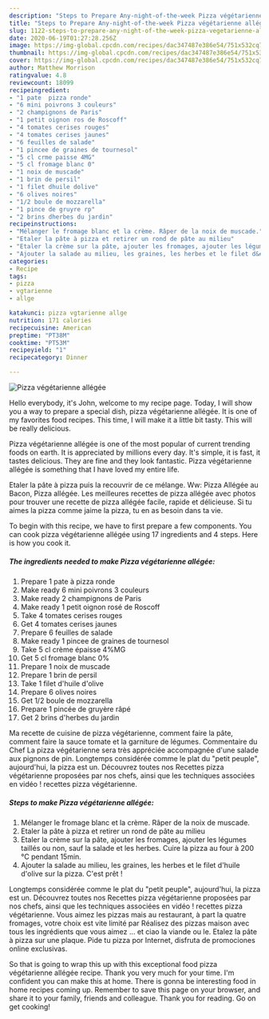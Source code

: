 ```yaml
---
description: "Steps to Prepare Any-night-of-the-week Pizza végétarienne allégée"
title: "Steps to Prepare Any-night-of-the-week Pizza végétarienne allégée"
slug: 1122-steps-to-prepare-any-night-of-the-week-pizza-vegetarienne-allegee
date: 2020-06-19T01:27:28.256Z
image: https://img-global.cpcdn.com/recipes/dac347487e386e54/751x532cq70/pizza-vegetarienne-allegee-photo-principale-de-la-recette.jpg
thumbnail: https://img-global.cpcdn.com/recipes/dac347487e386e54/751x532cq70/pizza-vegetarienne-allegee-photo-principale-de-la-recette.jpg
cover: https://img-global.cpcdn.com/recipes/dac347487e386e54/751x532cq70/pizza-vegetarienne-allegee-photo-principale-de-la-recette.jpg
author: Matthew Morrison
ratingvalue: 4.8
reviewcount: 18099
recipeingredient:
- "1 pate  pizza ronde"
- "6 mini poivrons 3 couleurs"
- "2 champignons de Paris"
- "1 petit oignon ros de Roscoff"
- "4 tomates cerises rouges"
- "4 tomates cerises jaunes"
- "6 feuilles de salade"
- "1 pincee de graines de tournesol"
- "5 cl crme paisse 4MG"
- "5 cl fromage blanc 0"
- "1 noix de muscade"
- "1 brin de persil"
- "1 filet dhuile dolive"
- "6 olives noires"
- "1/2 boule de mozzarella"
- "1 pince de gruyre rp"
- "2 brins dherbes du jardin"
recipeinstructions:
- "Mélanger le fromage blanc et la crème. Râper de la noix de muscade."
- "Etaler la pâte à pizza et retirer un rond de pâte au milieu"
- "Etaler la crème sur la pâte, ajouter les fromages, ajouter les légumes taillés ou non, sauf la salade et les herbes. Cuire la pizza au four à 200 °C pendant 15min."
- "Ajouter la salade au milieu, les graines, les herbes et le filet d&#39;huile d&#39;olive sur la pizza. C&#39;est prêt !"
categories:
- Recipe
tags:
- pizza
- vgtarienne
- allge

katakunci: pizza vgtarienne allge 
nutrition: 171 calories
recipecuisine: American
preptime: "PT38M"
cooktime: "PT53M"
recipeyield: "1"
recipecategory: Dinner

---
```



![Pizza végétarienne allégée](https://img-global.cpcdn.com/recipes/dac347487e386e54/751x532cq70/pizza-vegetarienne-allegee-photo-principale-de-la-recette.jpg)

Hello everybody, it's John, welcome to my recipe page. Today, I will show you a way to prepare a special dish, pizza végétarienne allégée. It is one of my favorites food recipes. This time, I will make it a little bit tasty. This will be really delicious.

Pizza végétarienne allégée is one of the most popular of current trending foods on earth. It is appreciated by millions every day. It's simple, it is fast, it tastes delicious. They are fine and they look fantastic. Pizza végétarienne allégée is something that I have loved my entire life.

Etaler la pâte à pizza puis la recouvrir de ce mélange. Ww: Pizza Allégée au Bacon, Pizza allégée. Les meilleures recettes de pizza allégée avec photos pour trouver une recette de pizza allégée facile, rapide et délicieuse. Si tu aimes la pizza comme jaime la pizza, tu en as besoin dans ta vie.


To begin with this recipe, we have to first prepare a few components. You can cook pizza végétarienne allégée using 17 ingredients and 4 steps. Here is how you cook it.

<!--inarticleads1-->

##### The ingredients needed to make Pizza végétarienne allégée:

1. Prepare 1 pate à pizza ronde
1. Make ready 6 mini poivrons 3 couleurs
1. Make ready 2 champignons de Paris
1. Make ready 1 petit oignon rosé de Roscoff
1. Take 4 tomates cerises rouges
1. Get 4 tomates cerises jaunes
1. Prepare 6 feuilles de salade
1. Make ready 1 pincee de graines de tournesol
1. Take 5 cl crème épaisse 4%MG
1. Get 5 cl fromage blanc 0%
1. Prepare 1 noix de muscade
1. Prepare 1 brin de persil
1. Take 1 filet d&#39;huile d&#39;olive
1. Prepare 6 olives noires
1. Get 1/2 boule de mozzarella
1. Prepare 1 pincée de gruyère râpé
1. Get 2 brins d&#39;herbes du jardin


Ma recette de cuisine de pizza végétarienne, comment faire la pâte, comment faire la sauce tomate et la garniture de légumes. Commentaire du Chef La pizza végétarienne sera très appréciée accompagnée d&#39;une salade aux pignons de pin. Longtemps considérée comme le plat du &#34;petit peuple&#34;, aujourd&#39;hui, la pizza est un. Découvrez toutes nos Recettes pizza végétarienne proposées par nos chefs, ainsi que les techniques associées en vidéo ! recettes pizza végétarienne. 

<!--inarticleads2-->

##### Steps to make Pizza végétarienne allégée:

1. Mélanger le fromage blanc et la crème. Râper de la noix de muscade.
1. Etaler la pâte à pizza et retirer un rond de pâte au milieu
1. Etaler la crème sur la pâte, ajouter les fromages, ajouter les légumes taillés ou non, sauf la salade et les herbes. Cuire la pizza au four à 200 °C pendant 15min.
1. Ajouter la salade au milieu, les graines, les herbes et le filet d&#39;huile d&#39;olive sur la pizza. C&#39;est prêt !


Longtemps considérée comme le plat du &#34;petit peuple&#34;, aujourd&#39;hui, la pizza est un. Découvrez toutes nos Recettes pizza végétarienne proposées par nos chefs, ainsi que les techniques associées en vidéo ! recettes pizza végétarienne. Vous aimez les pizzas mais au restaurant, à part la quatre fromages, votre choix est vite limité par Réalisez des pizzas maison avec tous les ingrédients que vous aimez … et ciao la viande ou le. Etalez la pâte à pizza sur une plaque. Pide tu pizza por Internet, disfruta de promociones online exclusivas. 

So that is going to wrap this up with this exceptional food pizza végétarienne allégée recipe. Thank you very much for your time. I'm confident you can make this at home. There is gonna be interesting food in home recipes coming up. Remember to save this page on your browser, and share it to your family, friends and colleague. Thank you for reading. Go on get cooking!
